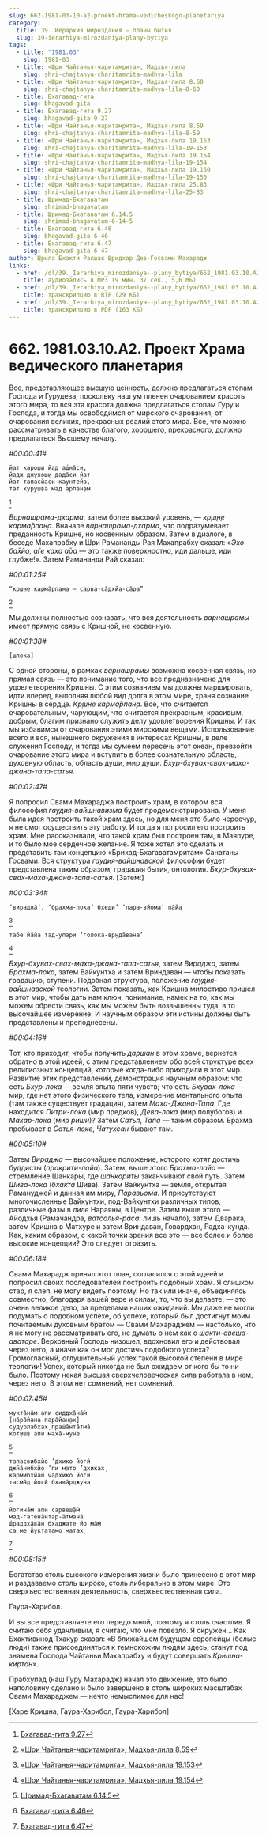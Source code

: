 ```yaml
---
slug: 662-1981-03-10-a2-proekt-hrama-vedicheskogo-planetariya
category:
  title: 39. Иерархия мироздания — планы бытия
  slug: 39-ierarhiya-mirozdaniya-plany-bytiya
tags:
  - title: "1981.03"
    slug: 1981-03
  - title: «Шри Чайтанья-чаритамрита», Мадхья-лила
    slug: shri-chajtanya-charitamrita-madhya-lila
  - title: «Шри Чайтанья-чаритамрита», Мадхья-лила 8.60
    slug: shri-chajtanya-charitamrita-madhya-lila-8-60
  - title: Бхагавад-гита
    slug: bhagavad-gita
  - title: Бхагавад-гита 9.27
    slug: bhagavad-gita-9-27
  - title: «Шри Чайтанья-чаритамрита», Мадхья-лила 8.59
    slug: shri-chajtanya-charitamrita-madhya-lila-8-59
  - title: «Шри Чайтанья-чаритамрита», Мадхья-лила 19.153
    slug: shri-chajtanya-charitamrita-madhya-lila-19-153
  - title: «Шри Чайтанья-чаритамрита», Мадхья-лила 19.154
    slug: shri-chajtanya-charitamrita-madhya-lila-19-154
  - title: «Шри Чайтанья-чаритамрита», Мадхья-лила 19.150
    slug: shri-chajtanya-charitamrita-madhya-lila-19-150
  - title: «Шри Чайтанья-чаритамрита», Мадхья-лила 25.83
    slug: shri-chajtanya-charitamrita-madhya-lila-25-83
  - title: Шримад-Бхагаватам
    slug: shrimad-bhagavatam
  - title: Шримад-Бхагаватам 6.14.5
    slug: shrimad-bhagavatam-6-14-5
  - title: Бхагавад-гита 6.46
    slug: bhagavad-gita-6-46
  - title: Бхагавад-гита 6.47
    slug: bhagavad-gita-6-47
author: Шрила Бхакти Ракшак Шридхар Дев-Госвами Махарадж
links:
  - href: /dl/39._Ierarhiya_mirozdaniya--plany_bytiya/662_1981.03.10.A2_SridharMj_Proekt_Hrama_vedicheskogo_planetarija.mp3
    title: аудиозапись в MP3 (9 мин. 37 сек., 5,6 МБ)
  - href: /dl/39._Ierarhiya_mirozdaniya--plany_bytiya/662_1981.03.10.A2_SridharMj_Proekt_Hrama_vedicheskogo_planetarija.rtf
    title: транскрипцию в RTF (29 КБ)
  - href: /dl/39._Ierarhiya_mirozdaniya--plany_bytiya/662_1981.03.10.A2_SridharMj_Proekt_Hrama_vedicheskogo_planetarija.pdf
    title: транскрипцию в PDF (163 КБ)
---
```


# 662. 1981.03.10.A2. Проект Храма ведического планетария

Все, представляющее высшую ценность, должно предлагаться стопам Господа и Гурудева, поскольку наш ум пленен очарованием красоты этого мира, то вся эта красота должна предлагаться стопам Гуру и Господа, и тогда мы освободимся от мирского очарования, от очарования великих, прекрасных реалий этого мира. Все, что можно рассматривать в качестве благого, хорошего, прекрасного, должно предлагаться Высшему началу.

*#00:00:41#*

    йат карош̣и йад аш́на̄си,
    йадж джухош̣и дада̄си йат
    йат тапасйаси каунтейа,
    тат куруш̣ва мад арпан̣ам
[^_ftn1]

*Варнашрама-дхарма*, затем более высокий уровень, — *кр̣ш̣н̣е карма̄рпан̣а*. Вначале *варнашрама-дхарма*, что подразумевает преданность Кришне, но косвенным образом. Затем в диалоге, в беседе Махапрабху и Шри Рамананды Рая Махапрабху сказал: «*Эхо ба̄хйа, а̄ге каха а̄ра* — это также поверхностно, иди дальше, иди глубже!». Затем Рамананда Рай сказал:

*#00:01:25#*

    “кр̣ш̣н̣е карма̄рпан̣а — сарва-са̄дхйа-са̄ра”
[^_ftn2]

Мы должны полностью сознавать, что вся деятельность *варнашрамы* имеет прямую связь с Кришной, не косвенную.

*#00:01:38#*

    [шлока]

С одной стороны, в рамках *варнашрамы* возможна косвенная связь, но прямая связь — это понимание того, что все предназначено для удовлетворения Кришны. С этим сознанием мы должны маршировать, идти вперед, выполняя любой вид долга в этом мире, храня сознание Кришны в сердце. *Кр̣ш̣н̣е карма̄рпан̣а*. Все, что считается очаровательным, чарующим, что считается прекрасным, красивым, добрым, благим признано служить делу удовлетворения Кришны. И так мы избавимся от очарования этими мирскими вещами. Использование всего и вся, нынешнего окружения в интересах Кришны, в деле служения Господу, и тогда мы сумеем пересечь этот океан, превзойти очарование этого мира и вступить в более сознательную область, духовную область, область души, мир души. *Бхур-бхувах-свах-маха-джана-тапа-сатья.*

*#00:02:47#*

Я попросил Свами Махараджа построить храм, в котором вся философия *гаудия-вайшнавизма* будет продемонстрирована. У меня была идея построить такой храм здесь, но для меня это было чересчур, я не смог осуществить эту работу. И тогда я попросил его построить храм. Мне рассказывали, что такой храм был построен там, в Маяпуре, и то было мое сердечное желание. Я тоже хотел это сделать и представить там концепцию «Брихад-Бхагаватамритам» Санатаны Госвами. Вся структура *гаудия-вайшнавской* философии будет представлена таким образом, градация бытия, онтология. *Бхур-бхувах-свах-маха-джана-тапа-сатья*. [Затем:]

*#00:03:34#*

    ‘вираджа̄’, ‘брахма-лока’ бхеди’ ‘пара-вйома’ па̄йа
[^_ftn3]

    табе йа̄йа тад-упари ‘голока-вр̣нда̄вана’
[^_ftn4]

*Бхур-бхувах-свах-маха-джана-тапа-сатья*, затем *Вираджа*, затем *Брахма-лока*, затем Вайкунтха и затем Вриндаван — чтобы показать градацию, ступени. Подобная структура, положение *гаудия-вайшнавской* теологии. Затем показать, как Кришна милостиво пришел в этот мир, чтобы дать нам ключ, понимание, намек на то, как мы можем обрести связь, как мы можем быть возвышенны туда, в то высочайшее измерение. И научным образом эти истины должны быть представлены и преподнесены.

*#00:04:16#*

Тот, кто приходит, чтобы получить *даршан* в этом храме, вернется обратно в этой идеей, с этим представлением обо всей структуре всех религиозных концепций, которые когда-либо приходили в этот мир. Развитие этих представлений, демонстрация научным образом: что есть *Бхур-лока* — земля опыта пяти чувств; что есть *Бхувах-лока* — мир, где нет этого физического тела, измерение ментального опыта (там также существует градация), затем *Маха-Джана-Тапа*. Где находится *Питри-лока* (мир предков), *Дева-лока* (мир полубогов) и *Махар-лока* (мир *риши*)? Затем *Сатья*, *Тапа* — таким образом. Брахма пребывает в *Сатья-локе*, *Чатухсан* бывают там.

*#00:05:10#*

Затем *Вираджа* — высочайшее положение, которого хотят достичь буддисты (*пракрити-лайа*). Затем, выше этого *Брахма-лайа* — стремление Шанкары, где *шанкариты* заканчивают свой путь. Затем *Шива-лока* (*бхакта* Шива). Затем Вайкунтха — земля, открытая Рамануджей и данная им миру, *Паравьома*. И присутствуют многочисленные Вайкунтхи, под-Вайкунтхи различных типов, различные фазы в *лиле* Нараяны, в Центре. Затем выше этого — Айодхья (Рамачандра, *ватсалья-раса*: лишь начало), затем Дварака, затем Кришна в Матхуре и затем Вриндаван, Говардхан, Радха-кунда. Как, каким образом, с какой точки зрения все это — все более и более высокие концепции? Это следует отразить.

*#00:06:18#*

Свами Махарадж принял этот план, согласился с этой идеей и попросил своих последователей построить подобный храм. Я слишком стар, я слеп, не могу видеть поэтому. Но так или иначе, объединяясь совместно, благодаря вашей вере и силам, то, что вы делаете, — это очень великое дело, за пределами наших ожиданий. Мы даже не могли подумать о подобном успехе, об успехе, который был достигнут моим почитаемым духовным братом — Свами Махараджем — настолько, что я не могу не рассматривать его, не думать о нем как о *шакти-авеша-аватаре*. Верховный Господь низошел, вдохновил его и действовал через него, а иначе как он мог достичь подобного успеха? Громогласный, оглушительный успех такой высокой степени в мире теологии! Успех, который никогда не был ожидаем от кого бы то ни было. Поэтому некая высшая сверхчеловеческая сила работала в нем, через него. В этом нет сомнений, нет сомнений.

*#00:07:45#*

    мукта̄на̄м апи сиддха̄на̄м̇
    [на̄ра̄йан̣а-пара̄йан̣ах̣]
    судурлабхах̣ праш́а̄нта̄тма̄
    кот̣иш̣в апи маха̄-муне
[^_ftn5]

    тапасвибхйо ’дхико йогӣ
    джн̃а̄нибхйо ’пи мато ’дхиках̣
    кармибхйаш́ ча̄дхико йогӣ
    тасма̄д йогӣ бхава̄рджуна
[^_ftn6]

    йогина̄м апи сарвеш̣а̄м̇
    мад-гатена̄нтар-а̄тмана̄
    ш́раддха̄ва̄н бхаджате йо ма̄м̇
    са ме йуктатамо матах̣
[^_ftn7]

*#00:08:15#*

Богатство столь высокого измерения жизни было принесено в этот мир и раздаваемо столь широко, столь либерально в этом мире. Это сверхъестественная деятельность, сверхъестественная сила.

Гаура-Харибол.

И вы все представляете его передо мной, поэтому я столь счастлив. Я считаю себя удачливым, я считаю, что мне повезло. Я окружен… Как Бхактивинод Тхакур сказал: «В ближайшем будущем европейцы (белые люди) также присоединяться к темнокожим людям здесь, станут под знамена Господа Чайтаньи Махапрабху и будут совершать *Кришна-киртан*».

Прабхупад (наш Гуру Махарадж) начал это движение, это было наполовину сделано и было завершено в столь широких масштабах Свами Махараджем — нечто немыслимое для нас!

[Харе Кришна, Гаура-Харибол, Гаура-Харибол]



[^_ftn1]: [Бхагавад-гита 9.27](../notes/bhagavad-gita/bhagavad-gita-9-27.md)

[^_ftn2]: [«Шри Чайтанья-чаритамрита», Мадхья-лила 8.59](../notes/shri-chajtanya-charitamrita-madhya-lila/shri-chajtanya-charitamrita-madhya-lila-8-59.md)

[^_ftn3]: [«Шри Чайтанья-чаритамрита», Мадхья-лила 19.153](../notes/shri-chajtanya-charitamrita-madhya-lila/shri-chajtanya-charitamrita-madhya-lila-19-153.md)

[^_ftn4]: [«Шри Чайтанья-чаритамрита», Мадхья-лила 19.154](../notes/shri-chajtanya-charitamrita-madhya-lila/shri-chajtanya-charitamrita-madhya-lila-19-154.md)

[^_ftn5]: [Шримад-Бхагаватам 6.14.5](../notes/shrimad-bhagavatam/shrimad-bhagavatam-6-14-5.md)

[^_ftn6]: [Бхагавад-гита 6.46](../notes/bhagavad-gita/bhagavad-gita-6-46.md)

[^_ftn7]: [Бхагавад-гита 6.47](../notes/bhagavad-gita/bhagavad-gita-6-47.md)
